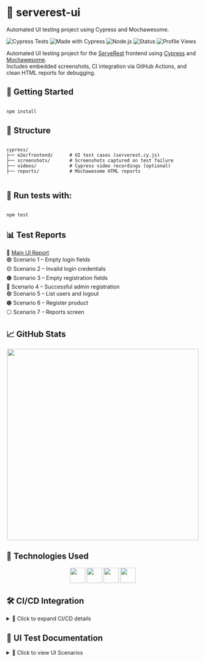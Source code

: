 # 🧪 serverest-ui

Automated UI testing project using Cypress and Mochawesome.

![Cypress Tests](https://github.com/lrisch-l/serverest-ui/actions/workflows/cypress.yml/badge.svg)
![Made with Cypress](https://img.shields.io/badge/Cypress-automation-brightgreen?logo=cypress)
![Node.js](https://img.shields.io/badge/Node.js-v18.17.0-blue?logo=node.js)
![Status](https://img.shields.io/badge/tests-passing-brightgreen)
![Profile Views](https://komarev.com/ghpvc/?username=lrisch-l)

Automated UI testing project for the [ServeRest](https://github.com/PauloGoncalvesBH/ServeRest) frontend using [Cypress](https://www.cypress.io/) and [Mochawesome](https://github.com/adamgruber/mochawesome).  
Includes embedded screenshots, CI integration via GitHub Actions, and clean HTML reports for debugging.

## 🚀 Getting Started

```bash

npm install

```
## 📂 Structure

```

cypress/
├── e2e/frontend/      # UI test cases (serverest.cy.js)
├── screenshots/       # Screenshots captured on test failure
├── videos/            # Cypress video recordings (optional)
├── reports/           # Mochawesome HTML reports


```

## 🚀 Run tests with:

```bash

npm test

```

## 📊 Test Reports

🔹 [Main UI Report](https://github.com/lrisch-l/serverest-ui/tree/main/cypress/reports/index.html)  
🟢 Scenario 1 – Empty login fields  
🟡 Scenario 2 – Invalid login credentials  
🟠 Scenario 3 – Empty registration fields  
🔵 Scenario 4 – Successful admin registration  
🟣 Scenario 5 – List users and logout  
🟤 Scenario 6 – Register product  
⚪ Scenario 7 – Reports screen

## 📈 GitHub Stats

<p align="center"><img src="https://github-readme-stats.vercel.app/api?username=lrisch-l&show_icons=true&theme=github_dark" width="500"/></p>

## 🧰 Technologies Used

<p align="center">
  <img src="https://cdn.jsdelivr.net/gh/devicons/devicon/icons/javascript/javascript-original.svg" width="40" />
  <img src="https://cdn.jsdelivr.net/gh/devicons/devicon/icons/cypressio/cypressio-original.svg" width="40" />
  <img src="https://cdn.jsdelivr.net/gh/devicons/devicon/icons/nodejs/nodejs-original.svg" width="40" />
  <img src="https://cdn.jsdelivr.net/gh/devicons/devicon/icons/github/github-original.svg" width="40" />
</p>

## 🛠️ CI/CD Integration

<details><summary>🔧 Click to expand CI/CD details</summary>
This project uses GitHub Actions to run Cypress UI tests on every push and pull request to main.  
Failed tests automatically upload screenshots as artifacts for debugging.  
Reports are generated using Mochawesome and stored in /cypress/reports.  
📦 All artifacts are downloadable from the Actions tab (https://github.com/lrisch-l/serverest-ui/actions).
</details>

## 📜 UI Test Documentation

<details>
  <summary>📘 Click to view UI Scenarios</summary>

  <br>

  | Scenario     | Description                                      |
  |--------------|--------------------------------------------------|
  | Scenario 1   | Empty login fields – validates required messages |
  | Scenario 2   | Invalid login credentials – shows error feedback |
  | Scenario 3   | Empty registration – checks required validations |
  | Scenario 4   | Successful admin registration – dynamic email    |
  | Scenario 5   | List users and logout – full flow navigation     |
  | Scenario 6   | Register product – adds product with image       |
  | Scenario 7   | Reports screen – validates placeholder message   |

</details>







 


